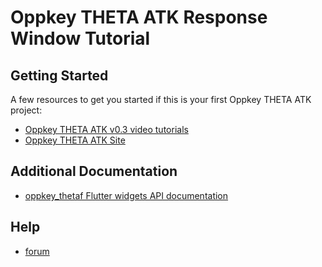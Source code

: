 # Oppkey THETA ATK Response Window Tutorial


## Getting Started


A few resources to get you started if this is your first
Oppkey THETA ATK project:

* [Oppkey THETA ATK v0.3 video tutorials](https://youtube.com/playlist?list=PL0feeJIlTI8k8mQzAn8cu-8xRtf1vwPlu)
* [Oppkey THETA ATK Site](https://oppkey.github.io/oppkey_theta_atk/)

## Additional Documentation

* [oppkey_thetaf Flutter widgets API documentation](https://oppkey.github.io/oppkey_thetaf/)

## Help

* [forum](https://community.theta360.guide)
